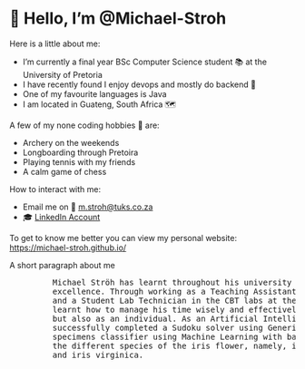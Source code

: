 # 👋 Hello, I’m @Michael-Stroh

Here is a little about me:
- I’m currently a final year BSc Computer Science student :books: at the University of Pretoria
- I have recently found I enjoy devops and mostly do backend :ghost:
- One of my favourite languages is Java
- I am located in Guateng, South Africa :world_map:

A few of my none coding hobbies :bowling: are:
- Archery on the weekends
- Longboarding through Pretoira
- Playing tennis with my friends
- A calm game of chess

How to interact with me:
- Email me on :email: m.stroh@tuks.co.za
- :mortar_board: <a href="https://www.linkedin.com/in/stroh-michael"> LinkedIn Account </a>

To get to know me better you can view my personal website: https://michael-stroh.github.io/

A short paragraph about me
<pre>
         Michael Ströh has learnt throughout his university career that perseverance leads to
         excellence. Through working as a Teaching Assistant for COS 212 (Data Structures)
         and a Student Lab Technician in the CBT labs at the University Of Pretoria he has
         learnt how to manage his time wisely and effectively communicate not only as a team
         but also as an individual. As an Artificial Intelligence project Michael Ströh 
         successfully completed a Sudoku solver using Generic Algorithms and a flower 
         specimens classifier using Machine Learning with back propagation to identify 
         the different species of the iris flower, namely, iris setosa, iris versicolour 
         and iris virginica.
</pre>

<!---
Michael-Stroh/Michael-Stroh is a ✨ special ✨ repository because its `README.md` (this file) appears on your GitHub profile.
You can click the Preview link to take a look at your changes.
--->
